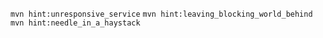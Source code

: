 `mvn hint:unresponsive_service`
`mvn hint:leaving_blocking_world_behind`
`mvn hint:needle_in_a_haystack`